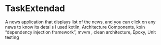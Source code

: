 # TaskExtendad
A news application that displays list of the news, and you can click on any news to know its details
I used 
kotlin, 
Architecture Components,
koin “dependency injection framework”,
mvvm ,
clean architecture,
Epoxy,
Unit testing
